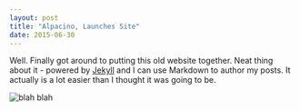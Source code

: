 ```yaml
---
layout: post
title: "Alpacino, Launches Site"
date: 2015-06-30
---
```


Well. Finally got around to putting this old website together. Neat thing about it - powered by [Jekyll](http://jekyllrb.com) and I can use Markdown to author my posts. It actually is a lot easier than I thought it was going to be.

![blah blah](https://lh3.googleusercontent.com/xG2tTkJcD1-ZpbpdlkK_w6i2uLF6BpampRgwbQX8T_THSkGcdwp9HsjF8MyDGDRykcdWzHZ6LDmj0hbIep7xR4ofX2qdO6Yot7QM=w958-h685)
